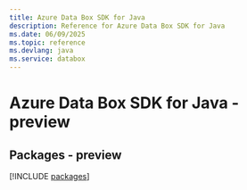 ```yaml
---
title: Azure Data Box SDK for Java
description: Reference for Azure Data Box SDK for Java
ms.date: 06/09/2025
ms.topic: reference
ms.devlang: java
ms.service: databox
---
```

# Azure Data Box SDK for Java - preview
## Packages - preview
[!INCLUDE [packages](data-box-index.md)]